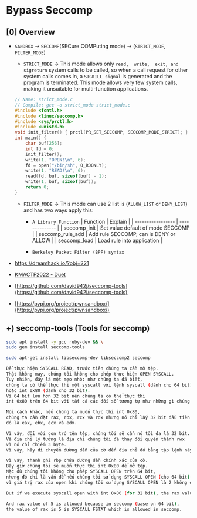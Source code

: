 # Bypass Seccomp

## [0] Overview
- `SANDBOX` -> `SECCOMP`(SECure COMPuting mode) -> (`STRICT_MODE`, `FILTER_MODE`)
    * `STRICT_MODE` -> This mode allows only `read,  write,  exit, and sigreturn` system calls to be called, so when a call request for other system calls comes in, a `SIGKILL signal` is generated and the program is terminated. This mode allows very few system calls, making it unsuitable for multi-function applications.
    ```c
    // Name: strict_mode.c
    // Compile: gcc -o strict_mode strict_mode.c
    #include <fcntl.h>
    #include <linux/seccomp.h>
    #include <sys/prctl.h>
    #include <unistd.h>
    void init_filter() { prctl(PR_SET_SECCOMP, SECCOMP_MODE_STRICT); }
    int main() {
        char buf[256];
        int fd = 0;
        init_filter();
        write(1, "OPEN!\n", 6);
        fd = open("/bin/sh", O_RDONLY);
        write(1, "READ!\n", 6);
        read(fd, buf, sizeof(buf) - 1);
        write(1, buf, sizeof(buf));
        return 0;
    }
    ```
    * `FILTER_MODE` -> This mode can use 2 list is (`ALLOW_LIST` or `DENY_LIST`) and has two ways apply this: 
        + `A Library Function` 
        | Function          | Explain        |
        | ----------------- | -------------- |
        | seccomp_init      | Set value default of mode SECCOMP  |
        | seccomp_rule_add  | Add rule SECCOMP, can is DENY or ALLOW  |
        | seccomp_load      | Load rule into application  |

        + `Berkeley Packet Filter (BPF) syntax`




- https://dreamhack.io/?obj=221
- [KMACTF2022 - Duet](https://github.com/nhtri2003gmail/CTFWriteup/tree/master/2022/KMACTF-2022/Duet)
- [https://github.com/david942j/seccomp-tools](https://github.com/david942j/seccomp-tools)
- [https://pypi.org/project/pwnsandbox/](https://pypi.org/project/pwnsandbox/)

## +) seccomp-tools (Tools for seccomp)

```bash
sudo apt install -y gcc ruby-dev && \
sudo gem install seccomp-tools
```

```bash
sudo apt-get install libseccomp-dev libseccomp2 seccomp
```

```bash
Để thực hiện SYSCALL READ, trước tiên chúng ta cần mở tệp. 
Thật không may, chúng tôi không cho phép thực hiện OPEN SYSCALL. 
Tuy nhiên, đây là một mẹo nhỏ: như chúng ta đã biết, 
chúng ta có thể thực thi một syscall với lệnh syscall (dành cho 64 bit) 
hoặc int 0x80 (dành cho 32 bit). 
Vì 64 bit lớn hơn 32 bit nên chúng ta có thể thực thi 
int 0x80 trên 64 bit với tất cả các đối số tương tự như những gì chúng ta thực hiện trên 32 bit. 

Nói cách khác, nếu chúng ta muốn thực thi int 0x80, 
chúng ta cần đặt rax, rbx, rcx và rdx nhưng nó chỉ lấy 32 bit đầu tiên của các thanh ghi, 
đó là eax, ebx, ecx và edx.

Vì vậy, đối với con trỏ tên tệp, chúng tôi sẽ cần nó tối đa là 32 bit. 
Và địa chỉ lý tưởng là địa chỉ chúng tôi đã thay đổi quyền thành rwx 
vì nó chỉ chiếm 3 byte. 
Vì vậy, hãy di chuyển đường dẫn của cờ đến địa chỉ đó bằng tập lệnh này.

Vì vậy, thanh ghi rbp chứa đường dẫn chính xác của cờ. 
Bây giờ chúng tôi sẽ muốn thực thi int 0x80 để mở tệp. 
Mặc dù chúng tôi không cho phép SYSCALL OPEN trên 64 bit, 
nhưng đó chỉ là vấn đề nếu chúng tôi sử dụng SYSCALL OPEN (cho 64 bit) 
vì giá trị rax của open khi chúng tôi sử dụng SYSCALL OPEN là 2 không được phép:

But if we execute syscall open with int 0x80 (for 32 bit), the rax value will be 5

And rax value of 5 is allowed because in seccomp (base on 64 bit), 
the value of rax is 5 is SYSCALL FSTAT which is allowed in seccomp.
```
